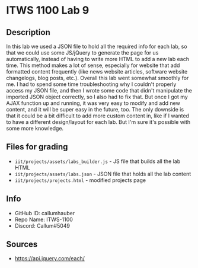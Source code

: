 # ITWS 1100 Lab 9

## Description

In this lab we used a JSON file to hold all the required info for each lab, so that we could use some JS/jQuery to generate the page for us automatically, instead of having to write more HTML to add a new lab each time. This method makes a lot of sense, especially for website that add formatted content frequently (like news website articles, software website changelogs, blog posts, etc.). Overall this lab went somewhat smoothly for me. I had to spend some time troubleshooting why I couldn't properly access my JSON file, and then I wrote some code that didn't manipulate the imported JSON object correctly, so I also had to fix that. But once I got my AJAX function up and running, it was very easy to modify and add new content, and it will be super easy in the future, too. The only downside is that it could be a bit difficult to add more custom content in, like if I wanted to have a different design/layout for each lab. But I'm sure it's possible with some more knowledge.

## Files for grading

* `iit/projects/assets/labs_builder.js` - JS file that builds all the lab HTML
* `iit/projects/assets/labs.json` - JSON file that holds all the lab content
* `iit/projects/projects.html` - modified projects page

## Info

* GitHub ID: callumhauber
* Repo Name: ITWS-1100
* Discord: Callum#5049

## Sources

* <https://api.jquery.com/each/>
